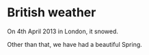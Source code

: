 British weather
===============

On 4th April 2013 in London, it snowed.

Other than that, we have had a beautiful Spring.
